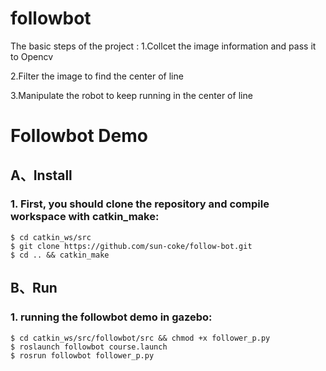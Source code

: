 # followbot
The basic steps of the project :
1.Collcet the image information and pass it to Opencv


2.Filter the image to find the center of line


3.Manipulate the robot to keep running in the center of line



# Followbot Demo

## A、Install

### 1. First, you should clone the repository and compile workspace with catkin_make:

```
$ cd catkin_ws/src
$ git clone https://github.com/sun-coke/follow-bot.git
$ cd .. && catkin_make
```

## B、Run

### 1. running the followbot demo in gazebo:

```
$ cd catkin_ws/src/followbot/src && chmod +x follower_p.py
$ roslaunch followbot course.launch  
$ rosrun followbot follower_p.py
```
